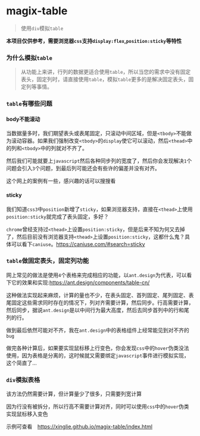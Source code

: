 # magix-table
> 使用`div`模拟`table`

**本项目仅供参考，需要浏览器`css`支持`display:flex`,`position:sticky`等特性**

### 为什么模拟`table`
> 从功能上来讲，行列的数据更适合使用`table`，所以当您的需求中没有固定表头，固定列时，请直接使用`table`，模拟`table`更多的是解决固定表头，固定列等事情。

### `table`有哪些问题
#### body不能滚动
当数据量多时，我们期望表头或表尾固定，只滚动中间区域，但是`<tbody>`不能做为滚动容器。如果我们强制改变`<tbody>`的`display`使它可以滚动，然后`<thead>`中的列和`<tbody>`中的列就对不齐了。

然后我们可能就要上`javascript`然后各种同步列的宽度了，然后你会发现解决`1`个问题会引入`3`个问题，到最后列可能还会有些许的偏差并没有对齐。

这个网上的案例有一些，感兴趣的话可以搜搜看
#### sticky
我们知道`css3`中`position`新增了`sticky`，如果浏览器支持，直接在`<thead>`上使用`position:sticky`就完成了表头固定，多好？

`chrome`曾经支持过`<thead>`上设置`position:sticky`，但是后来不知为何又去掉了，然后目前没有浏览器支持`<thead>`上设置`position:sticky`，这都什么鬼？具体可以看下`caniuse`。https://caniuse.com/#search=sticky

### `table`做固定表头，固定列功能
网上常见的做法是使用`4`个表格来完成相应的功能，以`ant.design`为代表，可以看下它的效果和实现:https://ant.design/components/table-cn/ 

这种做法实现起来麻烦，计算的量也不少，在表头固定、首列固定、尾列固定、表尾固定这些需求同时存在的情况下，列对齐需要计算，然后同步。行高需要计算，然后同步，据说`ant.design`是以中间行为最大高度，然后去同步首列中的行和尾列的行。

做到最后依然可能对不齐，我在`ant.design`中的表格组件上经常能见到对不齐的`bug`

做完各种计算后，如果要实现鼠标移上行变色，你会发现`css`中的`hover`伪类没法使用，因为表格是分离的，这时候就又需要绑定`javascript`事件进行模拟实现，这个简直了...

### `div`模拟表格
该方法仍然需要计算，但计算量少了很多，只需要列宽计算

因为行没有被拆分，所以行高不需要计算对齐，同时可以使用`css`中的`hover`伪类实现鼠标移入变色

示例可查看　https://xinglie.github.io/magix-table/index.html
